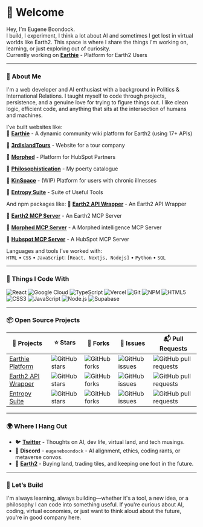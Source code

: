 # 👋 Welcome

Hey, I’m Eugene Boondock.  
I build, I experiment, I think a lot about AI and sometimes I get lost in virtual worlds like Earth2. This space is where I share the things I'm working on, learning, or just exploring out of curiosity.  
Currently working on [**Earthie**](https://github.com/EugeneBoondock/Earthie-Platform) - Platform for Earth2 Users

---

### 🧠 About Me

I'm a web developer and AI enthusiast with a background in Politics & International Relations. I taught myself to code through projects, persistence, and a genuine love for trying to figure things out. I like clean logic, efficient code, and anything that sits at the intersection of humans and machines.  

I’ve built websites like:  
🔹 [**Earthie**](https://earthie.world) - A dynamic community wiki platform for Earth2 (using 17+ APIs)  

🔹 [**3rdIslandTours**](https://3rdislandtours.com/) - Website for a tour company

🔹 [**Morphed**](https://morphed.io) - Platform for HubSpot Partners

🔹 [**Philosophistication**](https://philosophistication.co.za) - My poerty catalogue

🔹 [**KinSpace**](https://kinspace.co.za) - (WIP) Platform for users with chronic illnesses

🔹 [**Entropy Suite**](https://entropysuite.co.za) - Suite of Useful Tools

And npm packages like:
🔹 [**Earth2 API Wrapper**](https://github.com/EugeneBoondock/earth2_api_wrapper) - An Earth2 API Wrapper

🔹 [**Earth2 MCP Server**](https://www.npmjs.com/package/earth2-mcp-server) - An Earth2 MCP Server

🔹 [**Morphed MCP Server**](https://www.npmjs.com/package/morphed-mcp-server) - A Morphed intelligence MCP Server

🔹 [**Hubspot MCP Server**](https://www.npmjs.com/package/hubspot-mcp-server) - A HubSpot MCP Server

Languages and tools I’ve worked with:  
`HTML` • `CSS` • `JavaScript`: `[React, Nextjs, Nodejs]` • `Python` • `SQL`

---

### 🧰 Things I Code With

![React](https://img.shields.io/badge/-React-61DAFB?style=flat-square&logo=react&logoColor=white)
![Google Cloud](https://img.shields.io/badge/-Google%20Cloud-4285F4?style=flat-square&logo=google-cloud&logoColor=white)
![TypeScript](https://img.shields.io/badge/-TypeScript-3178C6?style=flat-square&logo=typescript&logoColor=white)
![Vercel](https://img.shields.io/badge/-Vercel-000000?style=flat-square&logo=vercel&logoColor=white)
![Git](https://img.shields.io/badge/-Git-F05032?style=flat-square&logo=git&logoColor=white)
![NPM](https://img.shields.io/badge/-npm-CB3837?style=flat-square&logo=npm&logoColor=white)
![HTML5](https://img.shields.io/badge/-HTML5-E34F26?style=flat-square&logo=html5&logoColor=white)
![CSS3](https://img.shields.io/badge/-CSS3-1572B6?style=flat-square&logo=css3&logoColor=white)
![JavaScript](https://img.shields.io/badge/-JavaScript-F7DF1E?style=flat-square&logo=javascript&logoColor=black)
![Node.js](https://img.shields.io/badge/-Node.js-339933?style=flat-square&logo=node.js&logoColor=white)
![Supabase](https://img.shields.io/badge/-Supabase-3ECF8E?style=flat-square&logo=supabase&logoColor=white)

---

### 📦 Open Source Projects

| 📌 Projects | ⭐ Stars | 🍴 Forks | 🐞 Issues | 📬 Pull Requests |
|------------|---------|----------|-----------|------------------|
| [Earthie Platform](https://github.com/EugeneBoondock/Earthie-Platform) | ![GitHub stars](https://img.shields.io/github/stars/EugeneBoondock/Earthie-Platform?style=social) | ![GitHub forks](https://img.shields.io/github/forks/EugeneBoondock/Earthie-Platform?style=social) | ![GitHub issues](https://img.shields.io/github/issues/EugeneBoondock/Earthie-Platform) | ![GitHub pull requests](https://img.shields.io/github/issues-pr/EugeneBoondock/Earthie-Platform) |
| [Earth2 API Wrapper](https://github.com/EugeneBoondock/earth2_api_wrapper) | ![GitHub stars](https://img.shields.io/github/stars/EugeneBoondock/earth2_api_wrapper?style=social) | ![GitHub forks](https://img.shields.io/github/forks/EugeneBoondock/earth2_api_wrapper?style=social) | ![GitHub issues](https://img.shields.io/github/issues/EugeneBoondock/earth2_api_wrapper) | ![GitHub pull requests](https://img.shields.io/github/issues-pr/EugeneBoondock/earth2_api_wrapper) | 
| [Entropy Suite](https://github.com/EugeneBoondock/Entropy-Suite) | ![GitHub stars](https://img.shields.io/github/stars/EugeneBoondock/Entropy-Suite?style=social) | ![GitHub forks](https://img.shields.io/github/forks/EugeneBoondock/Entropy-Suite?style=social) | ![GitHub issues](https://img.shields.io/github/issues/EugeneBoondock/Entropy-Suite) | ![GitHub pull requests](https://img.shields.io/github/issues-pr/EugeneBoondock/Entropy-Suite) |

---

### 🌍 Where I Hang Out

* 🐦 [**Twitter**](https://twitter.com/eugeneboondock) - Thoughts on AI, dev life, virtual land, and tech musings.  
* 💬 **Discord** - `eugeneboondock` - AI alignment, ethics, coding rants, or metaverse convos.  
* 🧱 [**Earth2**](https://app.earth2.io/#profile/8d887d79-5fd5-49ed-a14d-32f09d32d180/properties) - Buying land, trading tiles, and keeping one foot in the future.

---

### 🚀 Let’s Build

I'm always learning, always building—whether it's a tool, a new idea, or a philosophy I can code into something useful. If you're curious about AI, coding, virtual economies, or just want to think aloud about the future, you're in good company here.
